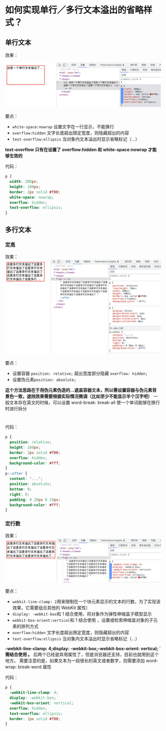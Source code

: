 # 如何实现单行／多行文本溢出的省略样式？

## 单行文本

效果：

![img](./images/s2022-11-24-11.22.21.png)

要点：

- `white-space:nowrap` 设置文字在一行显示，不能换行
- `overflow:hidden` 文字长度超出限定宽度，则隐藏超出的内容
- `text-overflow:ellipsis` 当对象内文本溢出时显示省略标记（...）

**text-overflow 只有在设置了 overflow:hidden 和 white-space:nowrap 才能够生效的**

代码：

```css
p {
  width: 200px;
  height: 100px;
  border: 2px solid #f00;
  white-space: nowrap;
  overflow: hidden;
  text-overflow: ellipsis;
}
```

## 多行文本

### 定高

效果：  
![img](./images/s2022-11-24-11.44.03.png)

要点：

- 设置容器 `position: relative;`
  超出宽度部分隐藏 `overflow: hidden;`
- 设置伪元素`position: absolute;`

**这个方法思路在于用伪元素伪造的...遮盖容器文本，所以需设置容器与伪元素背景色一致，遮挡效果需要根据实际情况微调（比如至少不能显示半个汉字吧）**
一般文本存在英文的时候，可以设置 word-break: break-all 使一个单词能够在换行时进行拆分

#

代码：

```css
p {
  position: relative;
  height: 100px;
  border: 2px solid #f00;
  overflow: hidden;
  background-color: #fff;
}
p::after {
  content: "...";
  position: absolute;
  bottom: 0;
  right: 0;
  padding: 0 20px 0 10px;
  background-color: #fff;
}
```

### 定行数

效果：  
![img](./images/s2022-11-24-12.05.01.png)

要点：

- `webkit-line-clamp: 2`用来限制在一个块元素显示的文本的行数，为了实现该效果，它需要组合其他的 WebKit 属性）
- `display: -webkit-box`和 1 结合使用，将对象作为弹性伸缩盒子模型显示
- `webkit-box-orient:vertical`和 1 结合使用 ，设置或检索伸缩盒对象的子元素的排列方式
- `overflow:hidden` 文字长度超出限定宽度，则隐藏超出的内容
- `text-overflow:ellipsis` 当对象内文本溢出时显示省略标记（...）

**-webkit-line-clamp: 4;display: -webkit-box;-webkit-box-orient: vertical; `需结合使用 。**
后两个已经是弃用属性了，但是浏览器还支持，目前也就用到这个地方。
需要注意的是，如果文本为一段很长的英文或者数字，则需要添加 word-wrap: break-word 属性

代码：

```css
p {
  -webkit-line-clamp: 4;
  display: -webkit-box;
  -webkit-box-orient: vertical;
  overflow: hidden;
  text-overflow: ellipsis;
  border: 2px solid #f00;
}
```
